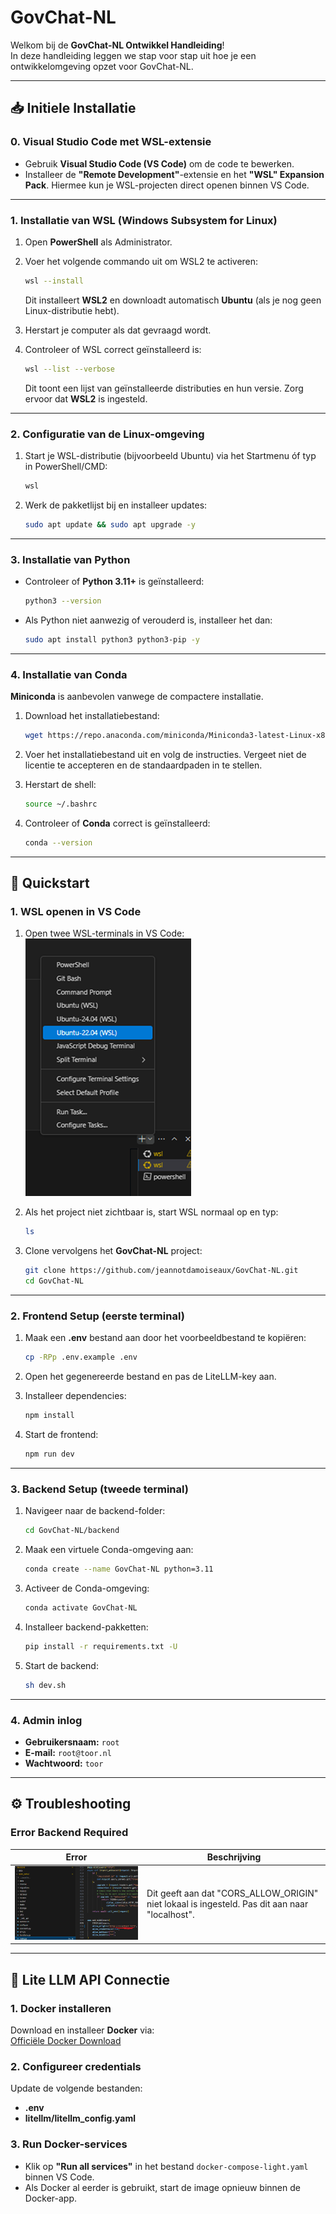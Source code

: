 # GovChat-NL
Welkom bij de **GovChat-NL Ontwikkel Handleiding**!  
In deze handleiding leggen we stap voor stap uit hoe je een ontwikkelomgeving opzet voor GovChat-NL.

---

## 📥 Initiele Installatie

### **0. Visual Studio Code met WSL-extensie**
- Gebruik **Visual Studio Code (VS Code)** om de code te bewerken.
- Installeer de **"Remote Development"**-extensie en het **"WSL" Expansion Pack**.
  Hiermee kun je WSL-projecten direct openen binnen VS Code.

---

### **1. Installatie van WSL (Windows Subsystem for Linux)**  
1. Open **PowerShell** als Administrator.  
2. Voer het volgende commando uit om WSL2 te activeren:

    ```bash
    wsl --install
    ```

   Dit installeert **WSL2** en downloadt automatisch **Ubuntu** (als je nog geen Linux-distributie hebt).  
3. Herstart je computer als dat gevraagd wordt.  
4. Controleer of WSL correct geïnstalleerd is:

    ```bash
    wsl --list --verbose
    ```

   Dit toont een lijst van geïnstalleerde distributies en hun versie. Zorg ervoor dat **WSL2** is ingesteld.

---

### **2. Configuratie van de Linux-omgeving**  
1. Start je WSL-distributie (bijvoorbeeld Ubuntu) via het Startmenu óf typ in PowerShell/CMD:

    ```bash
    wsl
    ```

2. Werk de pakketlijst bij en installeer updates:

    ```bash
    sudo apt update && sudo apt upgrade -y
    ```

---

### **3. Installatie van Python**  
- Controleer of **Python 3.11+** is geïnstalleerd:

    ```bash
    python3 --version
    ```

- Als Python niet aanwezig of verouderd is, installeer het dan:

    ```bash
    sudo apt install python3 python3-pip -y
    ```

---

### **4. Installatie van Conda**  
**Miniconda** is aanbevolen vanwege de compactere installatie.  
1. Download het installatiebestand:

    ```bash
    wget https://repo.anaconda.com/miniconda/Miniconda3-latest-Linux-x86_64.sh
    ```

2. Voer het installatiebestand uit en volg de instructies. Vergeet niet de licentie te accepteren en de standaardpaden in te stellen.  
3. Herstart de shell:

    ```bash
    source ~/.bashrc
    ```

4. Controleer of **Conda** correct is geïnstalleerd:

    ```bash
    conda --version
    ```

---


## 🚀 Quickstart

### **1. WSL openen in VS Code**
1. Open twee WSL-terminals in VS Code:
   ![WSL-Terminals](images/WSL-shell.png)
2. Als het project niet zichtbaar is, start WSL normaal op en typ:

    ```bash
    ls
    ```

3. Clone vervolgens het **GovChat-NL** project:

    ```bash
    git clone https://github.com/jeannotdamoiseaux/GovChat-NL.git
    cd GovChat-NL
    ```

---

### **2. Frontend Setup (eerste terminal)**  
1. Maak een **.env** bestand aan door het voorbeeldbestand te kopiëren:

    ```bash
    cp -RPp .env.example .env
    ```

2. Open het gegenereerde bestand en pas de LiteLLM-key aan.  
3. Installeer dependencies:

    ```bash
    npm install
    ```

4. Start de frontend:

    ```bash
    npm run dev
    ```

---

### **3. Backend Setup (tweede terminal)**  
1. Navigeer naar de backend-folder:

    ```bash
    cd GovChat-NL/backend
    ```

2. Maak een virtuele Conda-omgeving aan:

    ```bash
    conda create --name GovChat-NL python=3.11
    ```

3. Activeer de Conda-omgeving:

    ```bash
    conda activate GovChat-NL
    ```

4. Installeer backend-pakketten:

    ```bash
    pip install -r requirements.txt -U
    ```

5. Start de backend:

    ```bash
    sh dev.sh
    ```

---

### **4. Admin inlog**  
- **Gebruikersnaam:** `root`  
- **E-mail:** `root@toor.nl`  
- **Wachtwoord:** `toor`  

---

## ⚙️ Troubleshooting

### **Error Backend Required**
| Error | Beschrijving                                                                                     |
|-------|-------------------------------------------------------------------------------------------------|
| ![Backend Required](images/backend-required.png) | Dit geeft aan dat "CORS_ALLOW_ORIGIN" niet lokaal is ingesteld. Pas dit aan naar "localhost". |

---

## 🤖 Lite LLM API Connectie

### **1. Docker installeren**
Download en installeer **Docker** via:  
[Officiële Docker Download](https://www.docker.com/)

### **2. Configureer credentials**
Update de volgende bestanden:  
- **.env**  
- **litellm/litellm_config.yaml**

### **3. Run Docker-services**
- Klik op **"Run all services"** in het bestand `docker-compose-light.yaml` binnen VS Code.  
- Als Docker al eerder is gebruikt, start de image opnieuw binnen de Docker-app.